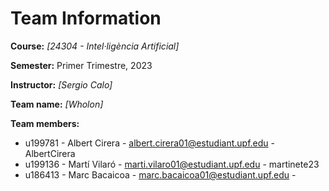 # Team Information

**Course:** _[24304 - Intel·ligència Artificial]_

**Semester:** Primer Trimestre, 2023

**Instructor:** _[Sergio Calo]_

**Team name:** _[Wholon]_

**Team members:**

* u199781 - Albert Cirera - albert.cirera01@estudiant.upf.edu - AlbertCirera
* u199136 - Martí Vilaró - marti.vilaro01@estudiant.upf.edu - martinete23
* u186413 - Marc Bacaicoa - marc.bacaicoa01@estudiant.upf.edu - 

